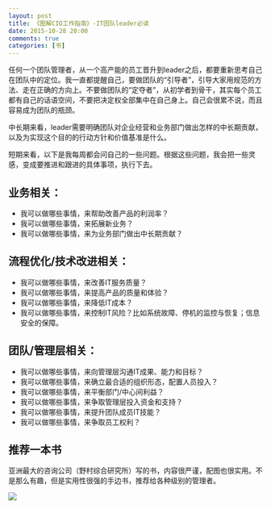 ```yaml
---
layout: post
title: 《图解CIO工作指南》-IT团队leader必读
date: 2015-10-28 20:00
comments: true
categories: [书]
---
```


任何一个团队管理者，从一个高产能的员工晋升到leader之后，都要重新思考自己在团队中的定位。我一直都提醒自己，要做团队的“引导者”，引导大家用规范的方法、走在正确的方向上。不要做团队的“定夺者”，从初学者到骨干，其实每个员工都有自己的话语空间，不要把决定权全部集中在自己身上。自己会很累不说，而且容易成为团队的瓶颈。

<!--more-->

中长期来看，leader需要明确团队对企业经营和业务部门做出怎样的中长期贡献，以及为实现这个目的的行动方针和价值基准是什么。

短期来看，以下是我每周都会问自己的一些问题。根据这些问题，我会把一些灵感，变成要推进和跟进的具体事项，执行下去。

## 业务相关：

- 我可以做哪些事情，来帮助改善产品的利润率？
- 我可以做哪些事情，来拓展新业务？
- 我可以做哪些事情，来为业务部门做出中长期贡献？

## 流程优化/技术改进相关：

- 我可以做哪些事情，来改善IT服务质量？
- 我可以做哪些事情，来提高产品的质量和体验？
- 我可以做哪些事情，来降低IT成本？
- 我可以做哪些事情，来控制IT风险？比如系统故障、停机的监控与恢复；信息安全的保障。

## 团队/管理层相关：

- 我可以做哪些事情，来向管理层沟通IT成果、能力和目标？
- 我可以做哪些事情，来确立最合适的组织形态，配置人员投入？
- 我可以做哪些事情，来平衡部门/中心间利益？
- 我可以做哪些事情，来争取管理层投入资金和支持？
- 我可以做哪些事情，来提升团队成员IT技能？
- 我可以做哪些事情，来争取员工权利？

## 推荐一本书

亚洲最大的咨询公司（野村综合研究所）写的书，内容很严谨，配图也很实用。不是那么有趣，但是实用性很强的手边书，推荐给各种级别的管理者。

![](/files/2015/10/cio.jpg)